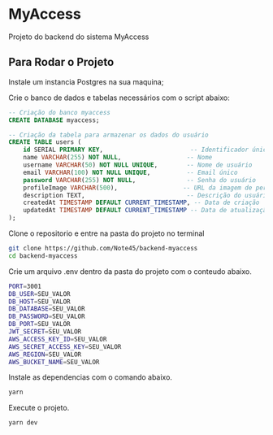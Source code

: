# MyAccess

Projeto do backend do sistema MyAccess

## Para Rodar o Projeto
Instale um instancia Postgres na sua maquina;

Crie o banco de dados e tabelas necessários com o script abaixo:

```SQL
-- Criação do banco myaccess
CREATE DATABASE myaccess;

-- Criação da tabela para armazenar os dados do usuário
CREATE TABLE users (
    id SERIAL PRIMARY KEY,                        -- Identificador único, gerado automaticamente
    name VARCHAR(255) NOT NULL,                  -- Nome 
    username VARCHAR(50) NOT NULL UNIQUE,        -- Nome de usuário
    email VARCHAR(100) NOT NULL UNIQUE,          -- Email único
    password VARCHAR(255) NOT NULL,              -- Senha do usuário
    profileImage VARCHAR(500),                  -- URL da imagem de perfil
    description TEXT,                            -- Descrição do usuário
    createdAt TIMESTAMP DEFAULT CURRENT_TIMESTAMP, -- Data de criação
    updatedAt TIMESTAMP DEFAULT CURRENT_TIMESTAMP -- Data de atualização
);
```

Clone o repositorio e entre na pasta do projeto no terminal

```bash
git clone https://github.com/Note45/backend-myaccess
cd backend-myaccess
```
Crie um arquivo .env dentro da pasta do projeto com o conteudo abaixo.

```bash
PORT=3001
DB_USER=SEU_VALOR
DB_HOST=SEU_VALOR
DB_DATABASE=SEU_VALOR
DB_PASSWORD=SEU_VALOR
DB_PORT=SEU_VALOR
JWT_SECRET=SEU_VALOR
AWS_ACCESS_KEY_ID=SEU_VALOR
AWS_SECRET_ACCESS_KEY=SEU_VALOR
AWS_REGION=SEU_VALOR
AWS_BUCKET_NAME=SEU_VALOR
```
Instale as dependencias com o comando abaixo.

```bash
yarn
```
Execute o projeto.

```bash
yarn dev
```


